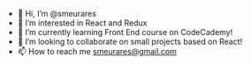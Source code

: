 - 👋 Hi, I’m @smeurares
- 👀 I’m interested in React and Redux
- 🌱 I’m currently learning Front End course on CodeCademy!
- 💞️ I’m looking to collaborate on small projects based on React!
- 📫 How to reach me smeurares@gmail.com

<!---
smeurares/smeurares is a ✨ special ✨ repository because its `README.md` (this file) appears on your GitHub profile.
You can click the Preview link to take a look at your changes.
--->
